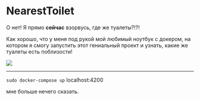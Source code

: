 # NearestToilet

О нет! Я прямо **сейчас** взорвусь, где же туалеты?!?!

Как хорошо, что у меня под рукой мой любимый ноутбук с докером, на котором я смогу запустить этот гениальный проект и узнать, какие же туалеты есть поблизости!

![](https://github.com/pypkaed/NearestToilet/blob/main/toilets.gif)

---
`sudo docker-compose up`
localhost:4200

мне больше нечего сказать.
